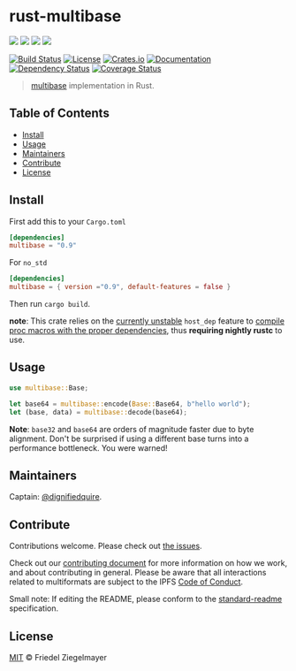 # rust-multibase

[![](https://img.shields.io/badge/made%20by-Protocol%20Labs-blue.svg?style=flat-square)](http://ipn.io)
[![](https://img.shields.io/badge/project-multiformats-blue.svg?style=flat-square)](https://github.com/multiformats/multiformats)
[![](https://img.shields.io/badge/freenode-%23ipfs-blue.svg?style=flat-square)](https://webchat.freenode.net/?channels=%23ipfs)
[![](https://img.shields.io/badge/readme%20style-standard-brightgreen.svg?style=flat-square)](https://github.com/RichardLitt/standard-readme)

[![Build Status](https://github.com/multiformats/rust-multibase/workflows/build/badge.svg)](https://github.com/multiformats/rust-multibase/actions)
[![License](https://img.shields.io/crates/l/multibase?style=flat-square)](LICENSE)
[![Crates.io](https://img.shields.io/crates/v/multibase?style=flat-square)](https://crates.io/crates/multibase)
[![Documentation](https://docs.rs/multibase/badge.svg?style=flat-square)](https://docs.rs/multibase)
[![Dependency Status](https://deps.rs/repo/github/multiformats/rust-multibase/status.svg)](https://deps.rs/repo/github/multiformats/rust-multibase)
[![Coverage Status]( https://img.shields.io/codecov/c/github/multiformats/rust-multibase?style=flat-square)](https://codecov.io/gh/multiformats/rust-multibase)

> [multibase](https://github.com/multiformats/multibase) implementation in Rust.

## Table of Contents

- [Install](#install)
- [Usage](#usage)
- [Maintainers](#maintainers)
- [Contribute](#contribute)
- [License](#license)

## Install

First add this to your `Cargo.toml`

```toml
[dependencies]
multibase = "0.9"
```

For `no_std`
```toml
[dependencies]
multibase = { version ="0.9", default-features = false }
```

Then run `cargo build`.

**note**: This crate relies on the [currently unstable](https://github.com/rust-lang/cargo/issues/7915) `host_dep` feature to [compile proc macros with the proper dependencies](https://docs.rs/data-encoding-macro/0.1.10/data_encoding_macro/), thus **requiring nightly rustc** to use.

## Usage

```rust
use multibase::Base;

let base64 = multibase::encode(Base::Base64, b"hello world");
let (base, data) = multibase::decode(base64);
```

**Note**: `base32` and `base64` are orders of magnitude faster due to byte alignment. Don't
be surprised if using a different base turns into a performance bottleneck. You
were warned!

## Maintainers

Captain: [@dignifiedquire](https://github.com/dignifiedquire).

## Contribute

Contributions welcome. Please check out [the issues](https://github.com/multiformats/rust-multibase/issues).

Check out our [contributing document](https://github.com/multiformats/multiformats/blob/master/contributing.md) for more information on how we work, and about contributing in general. Please be aware that all interactions related to multiformats are subject to the IPFS [Code of Conduct](https://github.com/ipfs/community/blob/master/code-of-conduct.md).

Small note: If editing the README, please conform to the [standard-readme](https://github.com/RichardLitt/standard-readme) specification.


## License

[MIT](LICENSE) © Friedel Ziegelmayer
